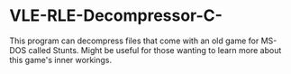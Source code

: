 # VLE-RLE-Decompressor-C-
This program can decompress files that come with an old game for MS-DOS called Stunts. Might be useful for those wanting to learn more about this game's inner workings.
